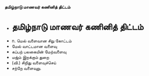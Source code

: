 **தமிழ்நாடு மாணவர் கணினித் திட்டம்**
- # தமிழ்நாடு மாணவர் கணினித் திட்டம்
- n. மெல் வளைவான சிறு கோட்டம்
- மேல் வாட்டமான வளைவு
- கப்பற் பலகையின் மேற்வளைவு
- மஜ்ம் இறக்கும் துறை
- (வி.) சிறிது வளைவுச்செய்
- சற்றே வளைவுறு.

